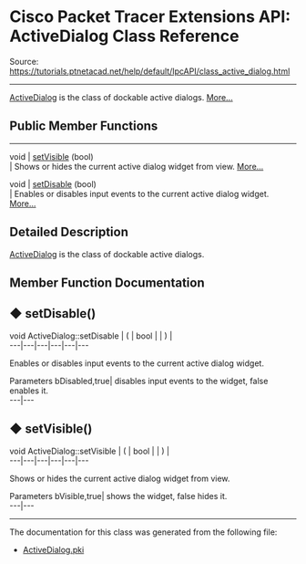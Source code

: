 # Cisco Packet Tracer Extensions API: ActiveDialog Class Reference

Source: https://tutorials.ptnetacad.net/help/default/IpcAPI/class_active_dialog.html

---

[ActiveDialog](class_active_dialog.html "ActiveDialog is the class of dockable active dialogs.") is the class of dockable active dialogs. [More...](class_active_dialog.html#details)

##  Public Member Functions  
  
---  
void | [setVisible](class_active_dialog.html#a1b8891ce25b112ab199e9d233663a09f) (bool)  
| Shows or hides the current active dialog widget from view. [More...](class_active_dialog.html#a1b8891ce25b112ab199e9d233663a09f)  
  
void | [setDisable](class_active_dialog.html#a8230b39d7954b6e5d1dfb1aea18fda70) (bool)  
| Enables or disables input events to the current active dialog widget. [More...](class_active_dialog.html#a8230b39d7954b6e5d1dfb1aea18fda70)  
  
  
## Detailed Description

[ActiveDialog](class_active_dialog.html "ActiveDialog is the class of dockable active dialogs.") is the class of dockable active dialogs. 

## Member Function Documentation

## ◆ setDisable()

void ActiveDialog::setDisable  | ( | bool  | | ) |   
---|---|---|---|---|---  
  
Enables or disables input events to the current active dialog widget. 

Parameters
     bDisabled,true| disables input events to the widget, false enables it.   
---|---  
  
## ◆ setVisible()

void ActiveDialog::setVisible  | ( | bool  | | ) |   
---|---|---|---|---|---  
  
Shows or hides the current active dialog widget from view. 

Parameters
     bVisible,true| shows the widget, false hides it.   
---|---  
  
* * *

The documentation for this class was generated from the following file:

  * [ActiveDialog.pki](_active_dialog_8pki.html)


